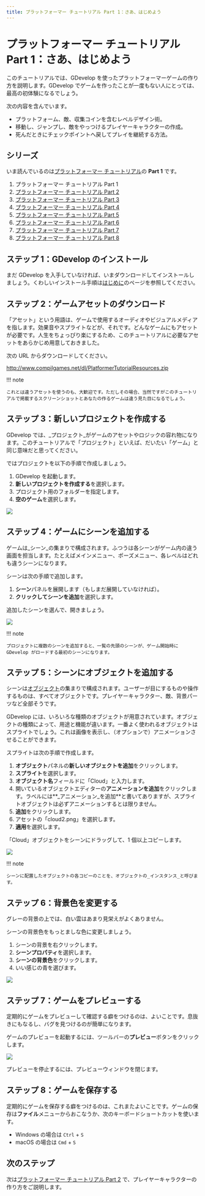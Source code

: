 ```yaml
---
title: プラットフォーマー チュートリアル Part 1：さあ、はじめよう
---
```

# プラットフォーマー チュートリアル Part 1：さあ、はじめよう

このチュートリアルでは、GDevelop を使ったプラットフォーマーゲームの作り方を説明します。GDevelop でゲームを作ったことが一度もない人にとっては、最高の初体験になるでしょう。

次の内容を含んでいます。

- プラットフォーム、敵、収集コインを含むレベルデザイン術。
- 移動し、ジャンプし、敵をやっつけるプレイヤーキャラクターの作成。
- 死んだときにチェックポイントへ戻してプレイを継続する方法。

## シリーズ

いま読んでいるのは[プラットフォーマー チュートリアル](/ja/gdevelop5/tutorials/platformer)の **Part 1** です。

1. プラットフォーマー チュートリアル Part 1
2. [プラットフォーマー チュートリアル Part 2](/ja/gdevelop5/tutorials/platformer/part-2)
3. [プラットフォーマー チュートリアル Part 3](/ja/gdevelop5/tutorials/platformer/part-3)
4. [プラットフォーマー チュートリアル Part 4](/ja/gdevelop5/tutorials/platformer/part-4)
5. [プラットフォーマー チュートリアル Part 5](/ja/gdevelop5/tutorials/platformer/part-5)
6. [プラットフォーマー チュートリアル Part 6](/ja/gdevelop5/tutorials/platformer/part-6)
7. [プラットフォーマー チュートリアル Part 7](/ja/gdevelop5/tutorials/platformer/part-7)
8. [プラットフォーマー チュートリアル Part 8](/ja/gdevelop5/tutorials/platformer/part-8)

## ステップ 1：GDevelop のインストール

まだ GDevelop を入手していなければ、いまダウンロードしてインストールしましょう。くわしいインストール手順は[はじめに](/gdevelop5/getting_started)のページを参照してください。

## ステップ 2：ゲームアセットのダウンロード

「アセット」という用語は、ゲームで使用するオーディオやビジュアルメディアを指します。効果音やスプライトなどが、それです。どんなゲームにもアセットが必要です。人生をちょっぴり楽にするため、このチュートリアルに必要なアセットをあらかじめ用意しておきました。

次の URL からダウンロードしてください。

http://www.compilgames.net/dl/PlatformerTutorialResources.zip

!!! note

    これとは違うアセットを使うのも、大歓迎です。ただしその場合、当然ですがこのチュートリアルで掲載するスクリーンショットとあなたの作るゲームは違う見た目になるでしょう。

## ステップ 3：新しいプロジェクトを作成する

GDevelop では、_プロジェクト_がゲームのアセットやロジックの容れ物になります。このチュートリアルで「プロジェクト」といえば、だいたい「ゲーム」と同じ意味だと思ってください。

ではプロジェクトを以下の手順で作成しましょう。

1. GDevelop を起動します。
2. **新しいプロジェクトを作成する**を選択します。
3. プロジェクト用のフォルダーを指定します。
4. **空のゲーム**を選択します。

![](/gdevelop5/tutorials/platformer/create-project.gif)

## ステップ 4：ゲームにシーンを追加する

ゲームは_シーン_の集まりで構成されます。ふつうは各シーンがゲーム内の違う画面を担当します。たとえばメインメニュー、ポーズメニュー、各レベルはどれも違うシーンになります。

シーンは次の手順で追加します。

1. **シーン**パネルを展開します（もしまだ展開していなければ）。
2. **クリックしてシーンを追加**を選択します。

追加したシーンを選んで、開きましょう。

![](/gdevelop5/tutorials/platformer/add-scene.gif)

!!! note

    プロジェクトに複数のシーンを追加すると、一覧の先頭のシーンが、ゲーム開始時に GDevelop がロードする最初のシーンになります。

## ステップ 5：シーンにオブジェクトを追加する

シーンは[オブジェクト](/gdevelop5/objects)の集まりで構成されます。ユーザーが目にするものや操作するものは、すべてオブジェクトです。プレイヤーキャラクター、敵、背景パーツなど全部そうです。

GDevelop には、いろいろな種類のオブジェクトが用意されています。オブジェクトの種類によって、用途と機能が違います。一番よく使われるオブジェクトはスプライトでしょう。これは画像を表示し、（オプションで）アニメーションさせることができます。

スプライトは次の手順で作成します。

1. **オブジェクト**パネルの**新しいオブジェクトを追加**をクリックします。
2. **スプライト**を選択します。
3. **オブジェクト名**フィールドに「Cloud」と入力します。
4. 開いているオブジェクトエディターの**アニメーションを追加**をクリックします。ラベルには**_アニメーション_を追加**と書いてありますが、スプライトオブジェクトは必ずアニメーションするとは限りません。
5. **追加**をクリックします。
6. アセットの「cloud2.png」を選択します。
7. **適用**を選択します。

「Cloud」オブジェクトをシーンにドラッグして、1 個以上コピーします。

![](/gdevelop5/tutorials/platformer/add-object-instance.gif)

!!! note

    シーンに配置したオブジェクトの各コピーのことを、オブジェクトの_インスタンス_と呼びます。

## ステップ 6：背景色を変更する

グレーの背景の上では、白い雲はあまり見栄えがよくありません。

シーンの背景色をもっとましな色に変更しましょう。

1. シーンの背景を右クリックします。
2. **シーンプロパティ**を選択します。
3. **シーンの背景色**をクリックします。
4. いい感じの青を選びます。

![](/gdevelop5/tutorials/platformer/set-scene-background-color.jpg)

## ステップ 7：ゲームをプレビューする

定期的にゲームをプレビューして確認する癖をつけるのは、よいことです。息抜きにもなるし、バグを見つけるのが簡単になります。

ゲームのプレビューを起動するには、ツールバーの**プレビュー**ボタンをクリックします。

![](/gdevelop5/tutorials/platformer/preview-button.jpg)

プレビューを停止するには、プレビューウィンドウを閉じます。

## ステップ 8：ゲームを保存する

定期的にゲームを保存する癖をつけるのは、これまたよいことです。ゲームの保存は**ファイル**メニューからおこなうか、次のキーボードショートカットを使います。

- Windows の場合は `Ctrl` + `S`
- macOS の場合は `Cmd` + `S`

## 次のステップ

次は[プラットフォーマー チュートリアル Part 2](/ja/gdevelop5/tutorials/platformer/part-2) で、プレイヤーキャラクターの作り方をご説明します。